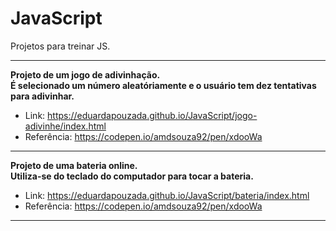# JavaScript
Projetos para treinar JS.

<hr>

<strong>Projeto de um jogo de adivinhação. <br>
É selecionado um número aleatóriamente e o usuário tem dez tentativas para adivinhar. <br> </strong>
- Link: <a href="https://eduardapouzada.github.io/JavaScript/jogo-adivinhe/index.html">https://eduardapouzada.github.io/JavaScript/jogo-adivinhe/index.html</a> <br>
- Referência: <a href="https://codepen.io/amdsouza92/pen/xdooWa">https://codepen.io/amdsouza92/pen/xdooWa</a>

<hr>

<strong>Projeto de uma bateria online. <br>
Utiliza-se do teclado do computador para tocar a bateria. <br> </strong>
- Link: <a href="https://eduardapouzada.github.io/JavaScript/bateria/index.html">https://eduardapouzada.github.io/JavaScript/bateria/index.html</a> <br>
- Referência:
<a href="https://codepen.io/amdsouza92/pen/xdooWa">https://codepen.io/amdsouza92/pen/xdooWa</a>

<hr>